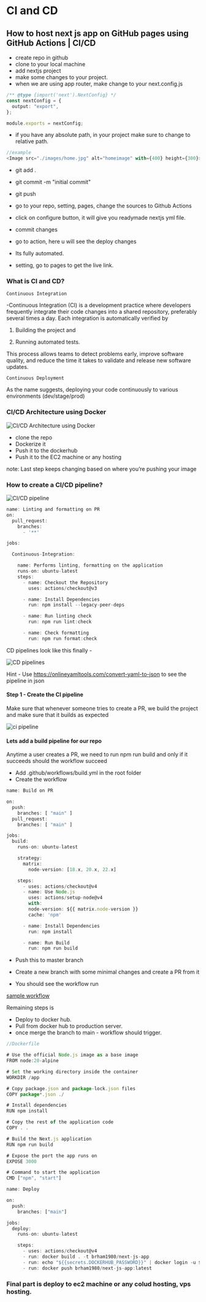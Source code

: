# CI and CD

## How to host next js app on GitHub pages using GitHub Actions | CI/CD

- create repo in github
- clone to your local machine
- add nextjs project
- make some changes to your project.
- when we are using app router, make change to your next.config.js

```ts
/** @type {import('next').NextConfig} */
const nextConfig = {
  output: "export",
};

module.exports = nextConfig;
```

- if you have any absolute path, in your project make sure to change to relative path.

```ts
//example
<Image src="./images/home.jpg" alt="homeimage" with={400} height={300}>
```

- git add .
- git commit -m "initial commit"
- git push

- go to your repo, setting, pages, change the sources to Github Actions

- click on configure button, it will give you readymade nextjs yml file.
- commit changes
- go to action, here u will see the deploy changes
- Its fully automated.

- setting, go to pages to get the live link.

### What is CI and CD?

`Continuous Integration`

-Continuous Integration (CI) is a development practice where developers frequently integrate their code changes into a shared repository, preferably several times a day. Each integration is automatically verified by

1. Building the project and

2. Running automated tests.

This process allows teams to detect problems early, improve software quality, and reduce the time it takes to validate and release new software updates.

`Continuous Deployment`

As the name suggests, deploying your code continuously to various environments (dev/stage/prod)

### CI/CD Architecture using Docker

![CI/CD Architecture using Docker](./images/CI-CD-Architecture-using-Docker.ppm)

- clone the repo
- Dockerize it
- Push it to the dockerhub
- Push it to the EC2 machine or any hosting

note: Last step keeps changing based on where you’re pushing your image

### How to create a CI/CD pipeline?

![CI/CD pipeline](./images/Screenshot_1.png)

```ts
name: Linting and formatting on PR
on:
  pull_request:
    branches:
      - '**'

jobs:

  Continuous-Integration:

    name: Performs linting, formatting on the application
    runs-on: ubuntu-latest
    steps:
      - name: Checkout the Repository
        uses: actions/checkout@v3

      - name: Install Dependencies
        run: npm install --legacy-peer-deps

      - name: Run linting check
        run: npm run lint:check

      - name: Check formatting
        run: npm run format:check

```

CD pipelines look like this finally -

![CD pipelines](./images/Screenshot_3.png)

Hint - Use https://onlineyamltools.com/convert-yaml-to-json to see the pipeline in json

#### Step 1 - Create the CI pipeline

Make sure that whenever someone tries to create a PR, we build the project and make sure that it builds as expected

![ci pipeline](./images/Screenshot_4.png)

#### Lets add a build pipeline for our repo

Anytime a user creates a PR, we need to run npm run build and only if it succeeds should the workflow succeed

- Add .github/workflows/build.yml in the root folder
- Create the workflow

```ts
name: Build on PR

on:
  push:
    branches: [ "main" ]
  pull_request:
    branches: [ "main" ]

jobs:
  build:
    runs-on: ubuntu-latest

    strategy:
      matrix:
        node-version: [18.x, 20.x, 22.x]

    steps:
      - uses: actions/checkout@v4
      - name: Use Node.js
        uses: actions/setup-node@v4
        with:
        node-version: ${{ matrix.node-version }}
        cache: 'npm'

      - name: Install Dependencies
        run: npm install

      - name: Run Build
        run: npm run build

```

- Push this to master branch

- Create a new branch with some minimal changes and create a PR from it

- You should see the workflow run

[sample workflow](./images//Screenshot_5.png)

Remaining steps is

- Deploy to docker hub.
- Pull from docker hub to production server.
- once merge the branch to main - workflow should trigger.

```ts
//Dockerfile

# Use the official Node.js image as a base image
FROM node:20-alpine

# Set the working directory inside the container
WORKDIR /app

# Copy package.json and package-lock.json files
COPY package*.json ./

# Install dependencies
RUN npm install

# Copy the rest of the application code
COPY . .

# Build the Next.js application
RUN npm run build

# Expose the port the app runs on
EXPOSE 3000

# Command to start the application
CMD ["npm", "start"]

```

```ts
name: Deploy

on:
  push:
    branches: ["main"]

jobs:
  deploy:
    runs-on: ubuntu-latest

    steps:
      - uses: actions/checkout@v4
      - run: docker build . -t brham1980/next-js-app
      - run: echo "${{secrets.DOCKERHUB_PASSWORD}}" | docker login -u ${{secrets.DOCKERHUB_USERNAME}} --password-stdin
      - run: docker push brham1980/next-js-app:latest
```

### Final part is deploy to ec2 machine or any colud hosting, vps hosting.
